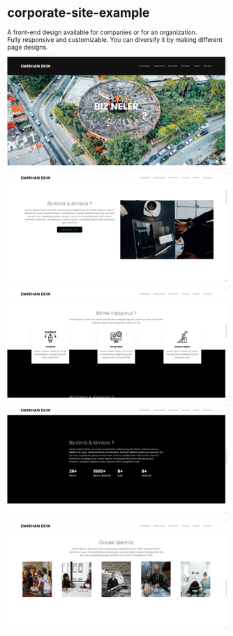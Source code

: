 # corporate-site-example

A front-end design available for companies or for an organization. <br> Fully responsive and customizable. You can diversify it by making different page designs.

![Ana Sayfa](assets/img/1.png)  <br>

![Ana Sayfa](assets/img/2.png)  <br>

![Ana Sayfa](assets/img/3.png)  <br>

![Ana Sayfa](assets/img/4.png)  <br>

![Ana Sayfa](assets/img/5.png)  <br>
